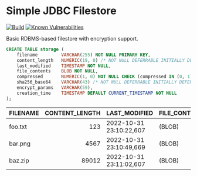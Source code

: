 Simple JDBC Filestore
=====================
[![Build](https://github.com/albertus82/simple-jdbc-filestore/actions/workflows/build.yml/badge.svg)](https://github.com/albertus82/simple-jdbc-filestore/actions)
[![Known Vulnerabilities](https://snyk.io/test/github/albertus82/simple-jdbc-filestore/badge.svg?targetFile=pom.xml)](https://snyk.io/test/github/albertus82/simple-jdbc-filestore?targetFile=pom.xml)

Basic RDBMS-based filestore with encryption support.

```sql
CREATE TABLE storage (
    filename         VARCHAR(255) NOT NULL PRIMARY KEY,
    content_length   NUMERIC(19, 0) /* NOT NULL DEFERRABLE INITIALLY DEFERRED */ CHECK (content_length >= 0),
    last_modified    TIMESTAMP NOT NULL,
    file_contents    BLOB NOT NULL,
    compressed       NUMERIC(1, 0) NOT NULL CHECK (compressed IN (0, 1)),
    sha256_base64    VARCHAR(43) /* NOT NULL DEFERRABLE INITIALLY DEFERRED */,
    encrypt_params   VARCHAR(59),
    creation_time    TIMESTAMP DEFAULT CURRENT_TIMESTAMP NOT NULL
);
```

| FILENAME | CONTENT_LENGTH | LAST_MODIFIED           | FILE_CONTENTS | COMPRESSED | SHA256_BASE64                               | ENCRYPT_PARAMS                                              | CREATION_TIME           |
| -------- | -------------: | ----------------------- | ------------- | ---------: | ------------------------------------------- | ----------------------------------------------------------- | ----------------------- |
| foo.txt  |            123 | 2022-10-31 23:10:22,607 | (BLOB)        |          1 | 5G7KPv58uPLaIyNB00/gyTHEwf+5jAR8/H/jGrE9bFE | (null)                                                      | 2022-10-31 23:10:22,610 |
| bar.png  |           4567 | 2022-10-31 23:10:49,669 | (BLOB)        |          0 | Aj0/svVCZP9A+0FEbGToFFxf6577BHLa37gKrPksFrg | (null)                                                      | 2022-10-31 23:10:49,672 |
| baz.zip  |          89012 | 2022-10-31 23:11:02,607 | (BLOB)        |          0 | MAKpDG3EQE+/m7nxUkZ/W+haFIx8PUm2ZhOz/tYWPKk | JilvD8V8BQ3vYs3E3htFjq1sKOiKeyidjMGtc4QaxyB2hGAN3yvq7LU7Vww | 2022-10-31 23:11:02,610 |
